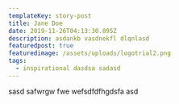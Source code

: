```yaml
---
templateKey: story-post
title: Jane Doe
date: 2019-11-26T04:13:30.895Z
description: asdankb vasdnekfl dlqnlasd
featuredpost: true
featuredimage: /assets/uploads/logotrial2.png
tags:
  - inspirational dasdsa sadasd
---
```

sasd safwrgw fwe wefsdfdfhgdsfa asd
